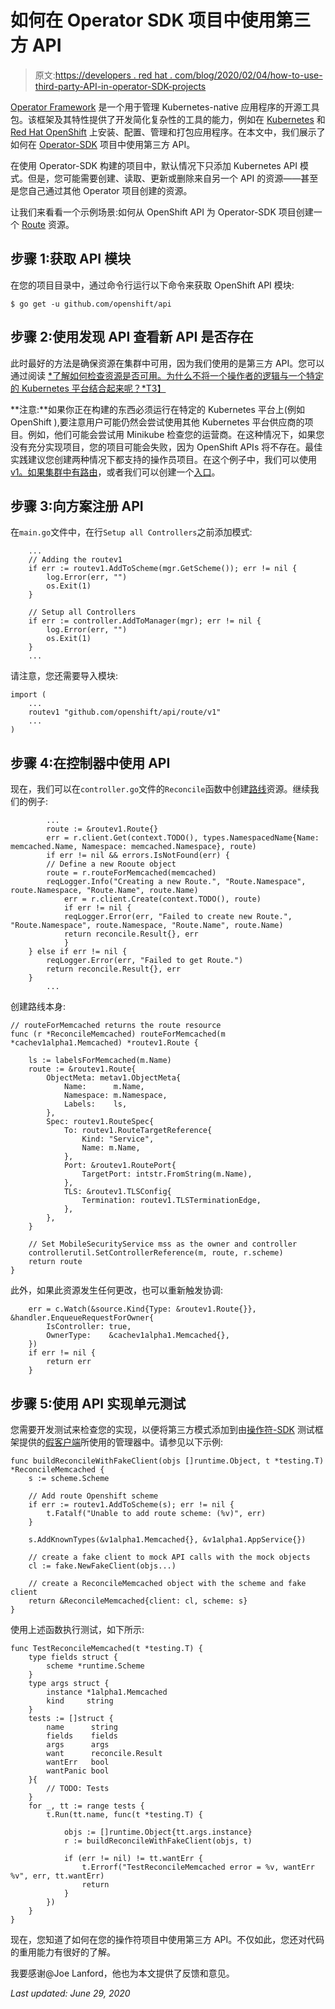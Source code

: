 # 如何在 Operator SDK 项目中使用第三方 API

> 原文:[https://developers . red hat . com/blog/2020/02/04/how-to-use-third-party-API-in-operator-SDK-projects](https://developers.redhat.com/blog/2020/02/04/how-to-use-third-party-apis-in-operator-sdk-projects)

[Operator Framework](https://coreos.com/blog/introducing-operator-framework) 是一个用于管理 Kubernetes-native 应用程序的开源工具包。该框架及其特性提供了开发简化复杂性的工具的能力，例如在 [Kubernetes](https://developers.redhat.com/topics/kubernetes/) 和 [Red Hat OpenShift](https://developers.redhat.com/openshift/) 上安装、配置、管理和打包应用程序。在本文中，我们展示了如何在 [Operator-SDK](https://github.com/operator-framework/operator-sdk) 项目中使用第三方 API。

在使用 Operator-SDK 构建的项目中，默认情况下只添加 Kubernetes API 模式。但是，您可能需要创建、读取、更新或删除来自另一个 API 的资源——甚至是您自己通过其他 Operator 项目创建的资源。

让我们来看看一个示例场景:如何从 OpenShift API 为 Operator-SDK 项目创建一个 [Route](https://docs.openshift.com/container-platform/4.2/networking/routes/route-configuration.html) 资源。

## 步骤 1:获取 API 模块

在您的项目目录中，通过命令行运行以下命令来获取 OpenShift API 模块:

```
$ go get -u github.com/openshift/api
```

## 步骤 2:使用发现 API 查看新 API 是否存在

此时最好的方法是确保资源在集群中可用，因为我们使用的是第三方 API。您可以通过阅读 [*了解如何检查资源是否可用。为什么不将一个操作者的逻辑与一个特定的 Kubernetes 平台结合起来呢？*T3】](https://developers.redhat.com/blog/2020/01/22/why-not-couple-an-operators-logic-to-a-specific-kubernetes-platform/)

**注意:**如果你正在构建的东西必须运行在特定的 Kubernetes 平台上(例如 OpenShift ),要注意用户可能仍然会尝试使用其他 Kubernetes 平台供应商的项目。例如，他们可能会尝试用 Minikube 检查您的运营商。在这种情况下，如果您没有充分实现项目，您的项目可能会失败，因为 OpenShift APIs 将不存在。最佳实践建议您创建两种情况下都支持的操作员项目。在这个例子中，我们可以使用 [v1。如果集群中有路由](https://docs.okd.io/latest/rest_api/apis-route.openshift.io/v1.Route.html)，或者我们可以创建一个[入口](https://kubernetes.io/docs/concepts/services-networking/ingress)。

## 步骤 3:向方案注册 API

在`main.go`文件中，在行`Setup all Controllers`之前添加模式:

```
    ...
    // Adding the routev1
	if err := routev1.AddToScheme(mgr.GetScheme()); err != nil {
		log.Error(err, "")
		os.Exit(1)
	}

    // Setup all Controllers
	if err := controller.AddToManager(mgr); err != nil {
		log.Error(err, "")
		os.Exit(1)
	}
    ...

```

请注意，您还需要导入模块:

```
import (
	...
	routev1 "github.com/openshift/api/route/v1"
	...
)
```

## 步骤 4:在控制器中使用 API

现在，我们可以在`controller.go`文件的`Reconcile`函数中创建[路线](https://docs.openshift.com/container-platform/4.3/networking/routes/route-configuration.html)资源。继续我们的例子:

```
        ...
        route := &routev1.Route{}
        err = r.client.Get(context.TODO(), types.NamespacedName{Name: memcached.Name, Namespace: memcached.Namespace}, route)
        if err != nil && errors.IsNotFound(err) {
	    // Define a new Rooute object
	    route = r.routeForMemcached(memcached)
	    reqLogger.Info("Creating a new Route.", "Route.Namespace", route.Namespace, "Route.Name", route.Name)
            err = r.client.Create(context.TODO(), route)
            if err != nil {
		    reqLogger.Error(err, "Failed to create new Route.", "Route.Namespace", route.Namespace, "Route.Name", route.Name)
		    return reconcile.Result{}, err			
            }
	} else if err != nil {
	    reqLogger.Error(err, "Failed to get Route.")
	    return reconcile.Result{}, err
	}
        ...
```

创建路线本身:

```
// routeForMemcached returns the route resource
func (r *ReconcileMemcached) routeForMemcached(m *cachev1alpha1.Memcached) *routev1.Route {

	ls := labelsForMemcached(m.Name)
	route := &routev1.Route{
		ObjectMeta: metav1.ObjectMeta{
			Name:      m.Name,
			Namespace: m.Namespace,
			Labels:    ls,
		},
		Spec: routev1.RouteSpec{
			To: routev1.RouteTargetReference{
				Kind: "Service",
				Name: m.Name,
			},
			Port: &routev1.RoutePort{
				TargetPort: intstr.FromString(m.Name),
			},
			TLS: &routev1.TLSConfig{
				Termination: routev1.TLSTerminationEdge,
			},
		},
	}

	// Set MobileSecurityService mss as the owner and controller
	controllerutil.SetControllerReference(m, route, r.scheme)
	return route
}
```

此外，如果此资源发生任何更改，也可以重新触发协调:

```
	err = c.Watch(&source.Kind{Type: &routev1.Route{}}, &handler.EnqueueRequestForOwner{
		IsController: true,
		OwnerType:    &cachev1alpha1.Memcached{},
	})
	if err != nil {
		return err
	}

```

## 步骤 5:使用 API 实现单元测试

您需要开发测试来检查您的实现，以便将第三方模式添加到由[操作符-SDK](https://github.com/operator-framework/operator-sdk) 测试框架提供的[假客户端](https://godoc.org/sigs.k8s.io/controller-runtime/pkg/client/fake)所使用的管理器中。请参见以下示例:

```
func buildReconcileWithFakeClient(objs []runtime.Object, t *testing.T) *ReconcileMemcached {
	s := scheme.Scheme

	// Add route Openshift scheme
	if err := routev1.AddToScheme(s); err != nil {
		t.Fatalf("Unable to add route scheme: (%v)", err)
	}

	s.AddKnownTypes(&v1alpha1.Memcached{}, &v1alpha1.AppService{})

	// create a fake client to mock API calls with the mock objects
	cl := fake.NewFakeClient(objs...)

	// create a ReconcileMemcached object with the scheme and fake client
	return &ReconcileMemcached{client: cl, scheme: s}
}
```

使用上述函数执行测试，如下所示:

```
func TestReconcileMemcached(t *testing.T) {
	type fields struct {
		scheme *runtime.Scheme
	}
	type args struct {
		instance *1alpha1.Memcached
		kind     string
	}
	tests := []struct {
		name      string
		fields    fields
		args      args
		want      reconcile.Result
		wantErr   bool
		wantPanic bool
	}{
		// TODO: Tests
	}
	for _, tt := range tests {
		t.Run(tt.name, func(t *testing.T) {

			objs := []runtime.Object{tt.args.instance}
			r := buildReconcileWithFakeClient(objs, t)

            if (err != nil) != tt.wantErr {
				t.Errorf("TestReconcileMemcached error = %v, wantErr %v", err, tt.wantErr)
				return
			}
		})
	}
}
```

现在，您知道了如何在您的操作符项目中使用第三方 API。不仅如此，您还对代码的重用能力有很好的了解。

我要感谢@Joe Lanford，他也为本文提供了反馈和意见。

*Last updated: June 29, 2020*